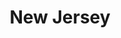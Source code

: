 ---
title: "New Jersey"
hashtag: new-jersey
borders:
  - Atlantic Ocean
  - Delaware
  - New York
  - Pennsylvania
layout: hashtag
subdivision-of:
  - United States
tags:
  - State
  - United States
---